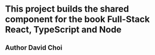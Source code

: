 # This project builds the shared component for the book Full-Stack React, TypeScript and Node

## Author David Choi
